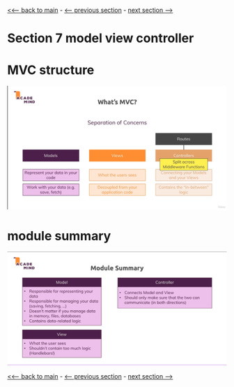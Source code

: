 [<<-- back to main](../../README.md) - [<-- previous section](../section%206%20dynamic%20content%20and%20templating%20engines/section6-notes.md) - [next section -->](../../README.md)

# Section 7 model view controller

# MVC structure
![Alt text](mvc.png)

# module summary
![Alt text](module-summary.png)

[<<-- back to main](../../README.md) - [<-- previous section](../section%206%20dynamic%20content%20and%20templating%20engines/section6-notes.md) - [next section -->](../../README.md)
